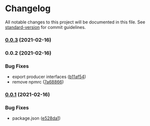 # Changelog

All notable changes to this project will be documented in this file. See [standard-version](https://github.com/conventional-changelog/standard-version) for commit guidelines.

### [0.0.3](https://github.com/TWAICE/node-kinesis-producer/compare/v0.0.2...v0.0.3) (2021-02-16)

### 0.0.2 (2021-02-16)

### Bug Fixes

- export producer interfaces ([b11af54](https://github.com/TWAICE/node-kinesis-producer/commit/b11af54780d97f1caa11c2603c3fa5b5723a66dc))
- remove npmrc ([7a68866](https://github.com/TWAICE/node-kinesis-producer/commit/7a688662339f3bcd7b983eacd72c062d6f687412))

### [0.0.1](https://github.com/TWAICE/node-kinesis-producer/compare/v1.1.0...v0.0.1) (2021-02-16)

### Bug Fixes

- package.json ([e528da1](https://github.com/TWAICE/node-kinesis-producer/commit/e528da182b1be66395d08189a67b83e7cc7c8455))
